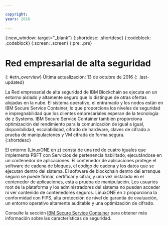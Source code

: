 ```yaml
---

copyright:
years: 2016

---
```


{:new_window: target="_blank"}
{:shortdesc: .shortdesc}
{:codeblock: .codeblock}
{:screen: .screen}
{:pre: .pre}


# Red empresarial de alta seguridad
{: #etn_overview}
Última actualización: 13 de octubre de 2016
{: .last-updated}

La Red empresarial de alta seguridad de IBM Blockchain se ejecuta en un entorno aislado y altamente seguro que lo distingue de otras ofertas alojadas en la nube. El sistema operativo, el entramado y los nodos están en IBM Secure Service Container, lo que proporciona los niveles de seguridad e impregnabilidad que los clientes empresariales esperan de la tecnología de z Systems. IBM Secure Service Container también proporciona optimización del rendimiento para la comunicación de igual a igual, disponibilidad, escalabilidad, cifrado de hardware, claves de cifrado a prueba de manipulaciones y VM cifrada de forma segura.  
{:shortdesc}

El entorno (LinuxONE en z) consta de una red de cuatro iguales que implementa PBFT con Servicios de pertenencia habilitado, ejecutándose en un contenedor de aplicaciones.  El contenedor de aplicaciones protege el software de cadena de bloques, el código de cadena y los datos que se ejecutan dentro del sistema. El software de blockchain dentro del arranque seguro se puede firmar, certificar y cifrar, y una vez instalado en el contenedor de aplicaciones, está a prueba de manipulación. Los usuarios root de la plataforma y los administradores del sistema no pueden acceder ni ver contenido de contenedores seguros. LinuxONE en z proporciona la conformidad con FIPS, alta protección de nivel de garantía de evaluación, un entorno operativo altamente auditable y una optimización de cifrado.

Consulte la sección [IBM Secure Service Container](etn_ssc.html) para obtener más información sobre las características de seguridad.
